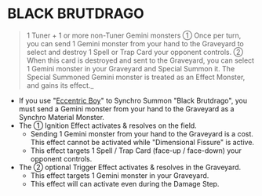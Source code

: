 # BLACK BRUTDRAGO

> 1 Tuner + 1 or more non-Tuner Gemini monsters
① Once per turn, you can send 1 Gemini monster from your hand to the Graveyard to select and destroy 1 Spell or Trap Card your opponent controls. ② When this card is destroyed and sent to the Graveyard, you can select 1 Gemini monster in your Graveyard and Special Summon it. The Special Summoned Gemini monster is treated as an Effect Monster, and gains its effect._

*   If you use "[Eccentric Boy](https://yugipedia.com/wiki/EccentricBoy)" to Synchro Summon "Black Brutdrago", you must send a Gemini monster from your hand to the Graveyard as a Synchro Material Monster.
*   The ① Ignition Effect activates & resolves on the field.
    *   Sending 1 Gemini monster from your hand to the Graveyard is a cost. This effect cannot be activated while "Dimensional Fissure" is active.
    *   This effect targets 1 Spell / Trap Card (face-up / face-down) your opponent controls.
*   The ② optional Trigger Effect activates & resolves in the Graveyard.
    *   This effect targets 1 Gemini monster in your Graveyard.
    *   This effect will can activate even during the Damage Step.
